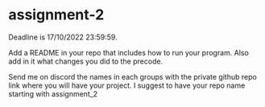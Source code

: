 # assignment-2
Deadline is 17/10/2022 23:59:59.

Add a README in your repo that includes how to run your program. 
Also add in it what changes you did to the precode.

Send me on discord the names in each groups with the private github repo link where you will have your project.
I suggest to have your repo name starting with assignment_2
